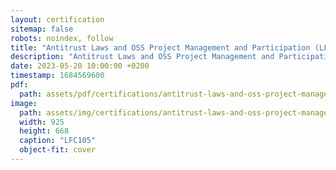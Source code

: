 ```yaml
---
layout: certification
sitemap: false
robots: noindex, follow
title: "Antitrust Laws and OSS Project Management and Participation (LFC105)"
description: "Antitrust Laws and OSS Project Management and Participation (LFC105)"
date: 2023-05-20 10:00:00 +0200
timestamp: 1684569600
pdf:
  path: assets/pdf/certifications/antitrust-laws-and-oss-project-management-and-participation-lfc105.pdf
image:
  path: assets/img/certifications/antitrust-laws-and-oss-project-management-and-participation-lfc105.webp
  width: 925
  height: 668
  caption: "LFC105"
  object-fit: cover
---
```



